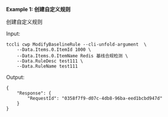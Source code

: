 **Example 1: 创建自定义规则**

创建自定义规则

Input: 

```
tccli cwp ModifyBaselineRule --cli-unfold-argument  \
    --Data.Items.0.ItemId 1000 \
    --Data.Items.0.ItemName Redis 基线合规检测 \
    --Data.RuleDesc test111 \
    --Data.RuleName test111
```

Output: 
```
{
    "Response": {
        "RequestId": "0358f7f9-d07c-4db8-96ba-eed1bcbd947d"
    }
}
```

